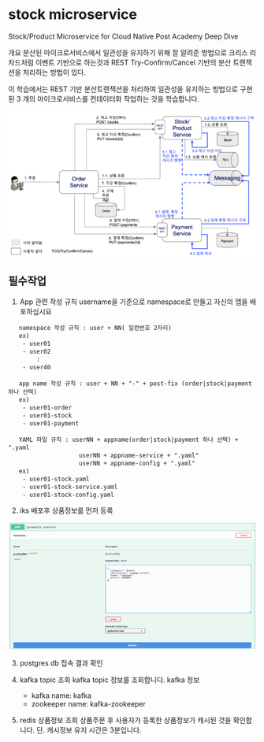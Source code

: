 # stock microservice
Stock/Product Microservice for Cloud Native Post Academy Deep Dive

개요
분산된 마이크로서비스에서 일관성을 유지하기 위해 잘 알려준 방법으로 크리스 리차드처럼
이벤트 기반으로 하는것과 REST Try-Confirm/Cancel 기반의 분산 트랜잭션을 처리하는 방법이 있다.

이 학습에서는 REST 기반 분산트랜잭션을 처리하여 일관성을 유지하는 방법으로 구현된 3 개의 마이크로서비스를
컨테이터화 작업하는 것을 학습합니다.

![alt text](img/rest_tcc.png)

## 필수작업
 1. App 관련 작성 규칙
   username을 기준으로 namespace로 만들고 자신의 앱을 배포하십시요
```
   namespace 작성 규칙 : user + NN( 일련번호 2자리)
   ex)
    - user01
    - user02
        :
    - user40

   app name 작성 규칙 : user + NN + "-" + post-fix (order|stock|payment  하나 선택)
   ex)
    - user01-order
    - user01-stock
    - user01-payment

   YAML 파일 규칙 : userNN + appname(order|stock|payment 하나 선택) + ".yaml
                    userNN + appname-service + ".yaml"
                    userNN + appname-config + ".yaml"
   ex)
    - user01-stock.yaml
    - user01-stock-service.yaml
    - user01-stock-config.yaml
```

 2. iks 배포후 상품정보를 먼저 등록

![alt text](img/post_product.png)

 3. postgres db 접속 결과 확인

 4. kafka topic 조회
    kafka topic 정보를 조회합니다.
    kafka 정보
    * kafka name: kafka
    * zookeeper name: kafka-zookeeper

 5. redis 상품정보 조회
    상품주문 후 사용자가 등록한 상품정보가 캐시된 것을 확인합니다.
    단. 캐시정보 유지 시간은 3분입니다.


